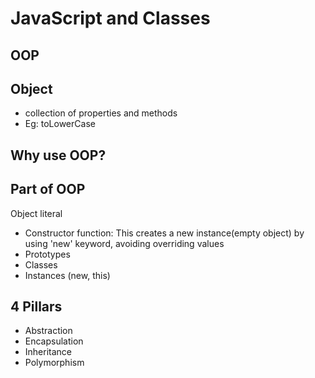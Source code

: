 # JavaScript and Classes

## OOP

## Object
- collection of properties and methods
- Eg: toLowerCase

## Why use OOP?

## Part of OOP

Object literal

- Constructor function: This creates a new instance(empty object) by using 'new' keyword, avoiding overriding values
- Prototypes
- Classes
- Instances (new, this)

## 4 Pillars
+ Abstraction
+ Encapsulation
+ Inheritance
+ Polymorphism